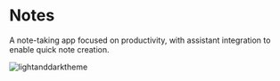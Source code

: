 # Notes

A note-taking app focused on productivity, with assistant integration to enable quick note creation.

![lightanddarktheme](https://github.com/dominik74/notes/assets/60546513/70454e3c-4e30-43e6-bdb7-5d6b3382b6eb)

